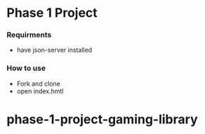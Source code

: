 # Phase 1 Project

### Requirments
* have json-server installed

### How to use
* Fork and clone
* open index.hmtl

# phase-1-project-gaming-library

